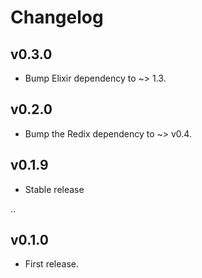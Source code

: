 # Changelog

## v0.3.0

- Bump Elixir dependency to ~> 1.3.

## v0.2.0

- Bump the Redix dependency to ~> v0.4.

## v0.1.9

- Stable release

..

## v0.1.0

- First release.

